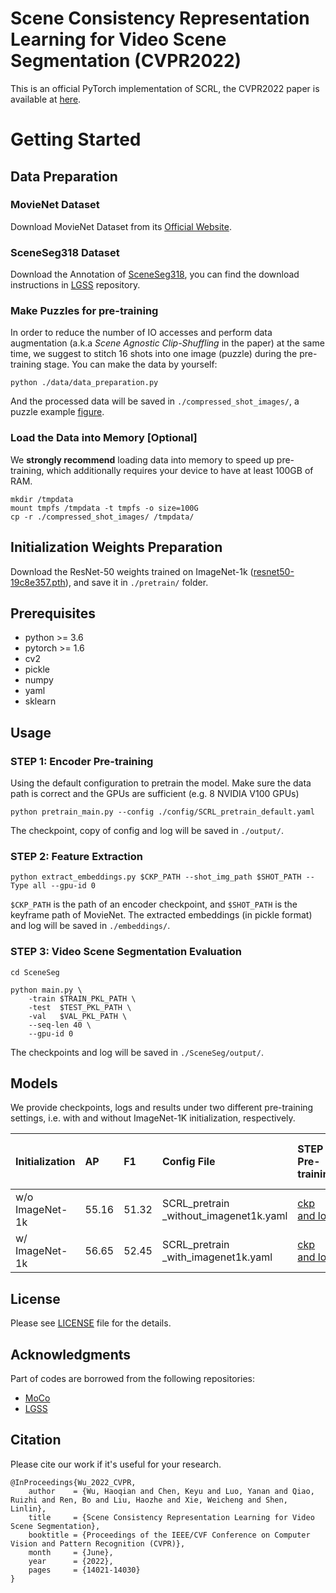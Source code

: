 # Scene Consistency Representation Learning for Video Scene Segmentation (CVPR2022)
This is an official PyTorch implementation of SCRL, the CVPR2022 paper is available at [here](https://openaccess.thecvf.com/content/CVPR2022/html/Wu_Scene_Consistency_Representation_Learning_for_Video_Scene_Segmentation_CVPR_2022_paper.html).

# Getting Started

## Data Preparation
### MovieNet Dataset 
Download MovieNet Dataset from its [Official Website](https://movienet.github.io/).
### SceneSeg318 Dataset
Download the Annotation of [SceneSeg318](https://drive.google.com/drive/folders/1NFyL_IZvr1mQR3vR63XMYITU7rq9geY_?usp=sharing), you can find the download instructions in [LGSS](https://github.com/AnyiRao/SceneSeg/blob/master/docs/INSTALL.md) repository.

### Make Puzzles for pre-training
In order to reduce the number of IO accesses and perform data augmentation (a.k.a *Scene Agnostic Clip-Shuffling* in the paper) at the same time, we suggest to stitch 16 shots into one image (puzzle) during the pre-training stage. You can make the data by yourself:
```
python ./data/data_preparation.py
```
And the processed data will be saved in `./compressed_shot_images/`, a puzzle example [figure](./figures/puzzle_example.jpg).
<!-- Or download the processed data in [here](). -->


### Load the Data into Memory [Optional]
We **strongly recommend** loading data into memory to speed up pre-training, which additionally requires your device to have at least 100GB of RAM.
```
mkdir /tmpdata
mount tmpfs /tmpdata -t tmpfs -o size=100G
cp -r ./compressed_shot_images/ /tmpdata/
```


## Initialization Weights Preparation
Download the ResNet-50 weights trained on ImageNet-1k ([resnet50-19c8e357.pth](https://download.pytorch.org/models/resnet50-19c8e357.pth)), and save it in `./pretrain/` folder.

##  Prerequisites

* python >= 3.6
* pytorch >= 1.6
* cv2
* pickle
* numpy
* yaml
* sklearn


## Usage
### STEP 1: Encoder Pre-training
Using the default configuration to pretrain the model. Make sure the data path is correct and the GPUs are sufficient (e.g. 8 NVIDIA V100 GPUs)
```
python pretrain_main.py --config ./config/SCRL_pretrain_default.yaml
```
The checkpoint, copy of config and log will be saved in `./output/`.

### STEP 2: Feature Extraction

```
python extract_embeddings.py $CKP_PATH --shot_img_path $SHOT_PATH --Type all --gpu-id 0
```
`$CKP_PATH` is the path of an encoder checkpoint, and `$SHOT_PATH` is the keyframe path of MovieNet.
The extracted embeddings (in pickle format) and log will be saved in `./embeddings/`.

### STEP 3: Video Scene Segmentation Evaluation

```
cd SceneSeg

python main.py \
    -train $TRAIN_PKL_PATH \
    -test  $TEST_PKL_PATH \
    -val   $VAL_PKL_PATH \
    --seq-len 40 \
    --gpu-id 0
```

The checkpoints and log will be saved in `./SceneSeg/output/`.

## Models
We provide checkpoints, logs and results under two different pre-training settings, i.e. with and without ImageNet-1K initialization, respectively.

| Initialization | AP | F1 | Config File | STEP 1 <br> Pre-training | STEP 2 <br> Embeddings| STEP 3 <br>  Fine-tuning  |
| :-----| :---- | :---- | :---- | :-----| :---- | :---- |
| w/o  ImageNet-1k | 55.16 | 51.32 | SCRL_pretrain <br> _without_imagenet1k.yaml | [ckp and log](https://drive.google.com/drive/folders/1ZYg9PFRU_lt3G5qJrldkguA52T2oxErR?usp=sharing) | [embedings](https://drive.google.com/drive/folders/1uen_HP3BZu8bcrPBikkgV3j9wzUjQ0C1?usp=sharing) | [log](https://drive.google.com/drive/folders/1rJbOnVbqTdPmnh2grIkePXOmwpNELnrK?usp=sharing) |
| w/ ImageNet-1k | 56.65 | 52.45 | SCRL_pretrain <br> _with_imagenet1k.yaml | [ckp and log](https://drive.google.com/drive/folders/1BG5ZLqrPKKGTtDIZj8aps_QuWc6K3c3V?usp=sharing) | [embedings](https://drive.google.com/drive/folders/1NFvGhkvRxpmEJYNjRnwp3ybuHQaG25gW?usp=sharing) | [log](https://drive.google.com/drive/folders/1dE0JFi-MDua70_CgI1CvyLNRnhwLjaUV?usp=sharing) |


## License
Please see [LICENSE](./LICENSE) file for the details.

## Acknowledgments
Part of codes are borrowed from the following repositories:
* [MoCo](https://github.com/facebookresearch/moco)
* [LGSS](https://github.com/AnyiRao/SceneSeg)

## Citation
Please cite our work if it's useful for your research.
```
@InProceedings{Wu_2022_CVPR,
    author    = {Wu, Haoqian and Chen, Keyu and Luo, Yanan and Qiao, Ruizhi and Ren, Bo and Liu, Haozhe and Xie, Weicheng and Shen, Linlin},
    title     = {Scene Consistency Representation Learning for Video Scene Segmentation},
    booktitle = {Proceedings of the IEEE/CVF Conference on Computer Vision and Pattern Recognition (CVPR)},
    month     = {June},
    year      = {2022},
    pages     = {14021-14030}
}
```